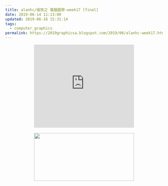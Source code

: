 ```yaml
---
title: alanhc/張牧之 電腦圖學-week17 [final]
date: 2019-06-14 11:13:00
updated: 2019-06-16 15:31:14
tags:
  - computer_graphics
permalink: https://2019graphicsa.blogspot.com/2019/06/alanhc-week17.html
---
```


<div class="separator" style="clear: both; text-align: center;">
<iframe allowfullscreen="" class="YOUTUBE-iframe-video" data-thumbnail-src="https://i.ytimg.com/vi/1JbuL0aO4-s/0.jpg" frameborder="0" height="266" src="https://www.youtube.com/embed/1JbuL0aO4-s?feature=player_embedded" width="320"></iframe></div>
<div class="separator" style="clear: both; text-align: center;">
<br></div>
<div class="separator" style="clear: both; text-align: center;">
<a href="http://1.bp.blogspot.com/-MTXC4fGai9E/XQXwPX8EOqI/AAAAAAAAKT8/cPuiAtKXqt4KJiqyYjqHT1yHnGu3nDnpQCK4BGAYYCw/s1600/s-948962aa160e9da97a540677d2bec48b97e6f72d.gif" imageanchor="1"><img border="0" height="153" src="https://i.imgur.com/LF1DMCu.gif" width="320"></a></div>

![]()

